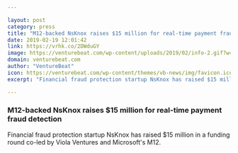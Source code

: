 ```yaml
---

layout: post
category: press
title: "M12-backed NsKnox raises $15 million for real-time payment fraud detection"
date: 2019-02-19 12:01:42
link: https://vrhk.co/2DWduGY
image: https://venturebeat.com/wp-content/uploads/2019/02/info-2.gif?w=1200&strip=all
domain: venturebeat.com
author: "VentureBeat"
icon: https://venturebeat.com/wp-content/themes/vb-news/img/favicon.ico
excerpt: "Financial fraud protection startup NsKnox has raised $15 million in a funding round co-led by Viola Ventures and Microsoft's M12."

---
```


### M12-backed NsKnox raises $15 million for real-time payment fraud detection

Financial fraud protection startup NsKnox has raised $15 million in a funding round co-led by Viola Ventures and Microsoft's M12.